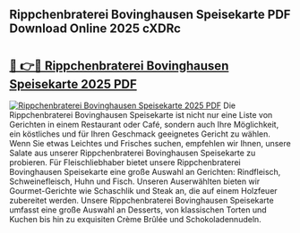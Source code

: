 ## Rippchenbraterei Bovinghausen Speisekarte PDF Download Online 2025 cXDRc

# <h2><a href="http://gcddvbm.nevu.top/?p=Rippchenbraterei+Bovinghausen+Speisekarte">🔗 👉🔴 Rippchenbraterei Bovinghausen Speisekarte 2025 PDF</a></h2>

[![Rippchenbraterei Bovinghausen Speisekarte 2025 PDF](https://i.imgur.com/dBaPXMq.png)](http://gcddvbm.nevu.top/?p=Rippchenbraterei+Bovinghausen+Speisekarte)
Die Rippchenbraterei Bovinghausen Speisekarte ist nicht nur eine Liste von Gerichten in einem Restaurant oder Café, sondern auch Ihre Möglichkeit, ein köstliches und für Ihren Geschmack geeignetes Gericht zu wählen. Wenn Sie etwas Leichtes und Frisches suchen, empfehlen wir Ihnen, unsere Salate aus unserer Rippchenbraterei Bovinghausen Speisekarte zu probieren. Für Fleischliebhaber bietet unsere Rippchenbraterei Bovinghausen Speisekarte eine große Auswahl an Gerichten: Rindfleisch, Schweinefleisch, Huhn und Fisch. Unseren Auserwählten bieten wir Gourmet-Gerichte wie Schaschlik und Steak an, die auf einem Holzfeuer zubereitet werden. Unsere Rippchenbraterei Bovinghausen Speisekarte umfasst eine große Auswahl an Desserts, von klassischen Torten und Kuchen bis hin zu exquisiten Crème Brûlée und Schokoladennudeln.
